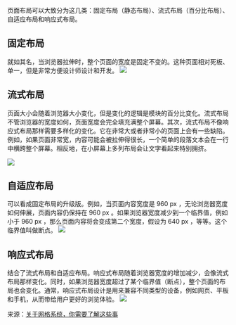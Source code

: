 页面布局可以大致分为这几类：固定布局（静态布局）、流式布局（百分比布局）、自适应布局和响应式布局。

## 固定布局
就如其名，当浏览器拉伸时，整个页面的宽度是固定不变的。这种页面相对死板、单一，但是非常方便设计师设计和开发。
![](https://mmbiz.qpic.cn/mmbiz_gif/Xn6nDZ2tCE2SiaNEnYUG7N1dpu6gLUGApN3GDAc7jgMNibgWWbkkxQdQM3r4Grj2z3ayrthKsSVpkaNLTnQJgCBQ/640?wx_fmt=gif)

## 流式布局
页面大小会随着浏览器大小变化，但是变化的逻辑是模块的百分比变化。流式布局不管浏览器的宽度如何，页面宽度会完全填充满整个屏幕。其次，流式布局不像响应式布局那样需要多样化的变化。它在非常大或者非常小的页面上会有一些缺陷。例如，如果页面非常宽，内容可能会被拉伸得很长，一个简单的段落文本会在一行中横跨整个屏幕。相反地，在小屏幕上多列布局会让文字看起来特别拥挤。

![](https://mmbiz.qpic.cn/mmbiz_gif/Xn6nDZ2tCE2SiaNEnYUG7N1dpu6gLUGApcc15j4I6bvgdgcR4JbMPlnFlYb20mPrFZcBpy4B1oIV5KdP7BwJPEw/640?wx_fmt=gif)

## 自适应布局
可以看成固定布局的升级版。例如，当页面内容宽度是 960 px ，无论浏览器宽度如何伸展，页面内容仍保持在 960 px 。如果浏览器宽度减少到一个临界值，例如小于 960 px ，那么页面内容将会变成第二个宽度，假设为 640 px ，等等。这个临界值叫做断点。
![](https://mmbiz.qpic.cn/mmbiz_gif/Xn6nDZ2tCE2SiaNEnYUG7N1dpu6gLUGApibM7CR92DZbTsgAGNV8ewOibuMCiaBs5G3d1tqZYWLdvdq9f19IraYhKw/640?wx_fmt=gif)

## 响应式布局
结合了流式布局和自适应布局。响应式布局随着浏览器宽度的增加减少，会像流式布局那样变化。同时，如果浏览器宽度超过了某个临界值（断点），整个页面的布局也会变化。通常，响应式布局设计是用来兼容不同类型的设备，例如网页、平板和手机，从而带给用户更好的浏览体验。
![](https://mmbiz.qpic.cn/mmbiz_gif/Xn6nDZ2tCE2SiaNEnYUG7N1dpu6gLUGApnzMxLPnf9Xd0ic55sch0ZibaBQfRJlhFRCkxibpbrbiaBds0VebA4NgIbA/640?wx_fmt=gif)

来源：[关于网格系统，你需要了解这些事](https://mp.weixin.qq.com/s/Hy6o-yr3MYEgBeCsSU5BHQ)
